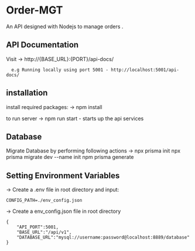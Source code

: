 # Order-MGT
 An API designed with Nodejs to manage orders .


## API Documentation
Visit
   -> http://{BASE_URL}:{PORT}/api-docs/

      e.g Running locally using port 5001 - http://localhost:5001/api-docs/

## installation
install required packages:
  ->  npm install 

to run server
    -> npm run start - starts up the api services
    


## Database
Migrate Database by performing following actions
 -> npx prisma init
    npx prisma migrate dev --name init
    npm prisma generate
 

## Setting Environment Variables

-> Create a .env file in root directory and input:

    CONFIG_PATH=./env_config.json

-> Create a env_config.json file in root directory
    
    { 
        "API_PORT":5001,
        "BASE_URL":"/api/v1",
        "DATABASE_URL":"mysql://username:password@localhost:8889/database"
    }  




